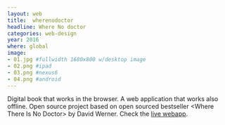 ```yaml
---
layout: web
title:  wherenodoctor
headline: Where No doctor
categories: web-design
year: 2016
where: global
image:
- 01.jpg #fullwidth 1680x800 w/desktop image
- 02.png #ipad
- 03.png #nexus6
- 04.png #android
---
```

Digital book that works in the browser. A web application that works also offline. Open source project based on open sourced bestseller &lt;Where There Is No Doctor&gt; by David Werner.
Check the [live webapp](https://junglesta.github.io/wherenodoctor/).
